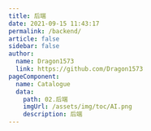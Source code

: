 ```yaml
---
title: 后端
date: 2021-09-15 11:43:17
permalink: /backend/
article: false
sidebar: false
author:
  name: Dragon1573
  link: https://github.com/Dragon1573
pageComponent:
  name: Catalogue
  data:
    path: 02.后端
    imgUrl: /assets/img/toc/AI.png
    description: 后端
---
```


